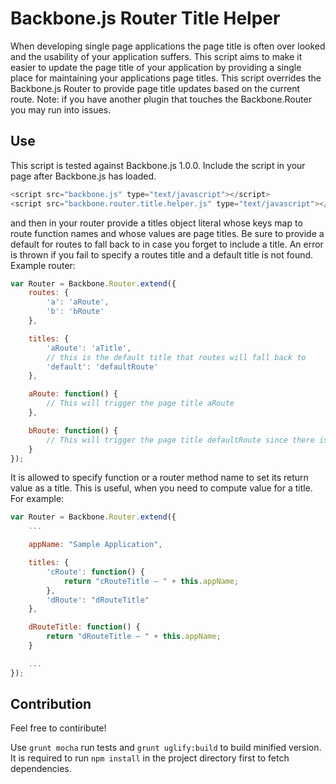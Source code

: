 Backbone.js Router Title Helper
==============================

When developing single page applications the page title is often over looked and the usability of your application suffers. This script aims to make it easier to update the page title of your application by providing a single place for maintaining your applications page titles. This script overrides the Backbone.js Router to provide page title updates based on the current route. Note: if you have another plugin that touches the Backbone.Router you may run into issues.

## Use
This script is tested against Backbone.js 1.0.0. Include the script in your page after Backbone.js has loaded.

```javascript
<script src="backbone.js" type="text/javascript"></script>
<script src="backbone.router.title.helper.js" type="text/javascript"></script>
```
 and then in your router provide a titles object literal whose keys map to route function names and whose values are page titles. Be sure to provide a default for routes to fall back to in case you forget to include a title. An error is thrown if you fail to specify a routes title and a default title is not found. Example router:

```javascript
var Router = Backbone.Router.extend({
    routes: {
        'a': 'aRoute',
        'b': 'bRoute'
    },

    titles: {
        'aRoute': 'aTitle',
        // this is the default title that routes will fall back to
        'default': 'defaultRoute'
    },

    aRoute: function() {
        // This will trigger the page title aRoute
    },

    bRoute: function() {   
        // This will trigger the page title defaultRoute since there is no bRoute specified
    }
});
```

It is allowed to specify function or a router method name to set its return value as a title. This is useful, when you need to compute value for a title. For example:

```javascript
var Router = Backbone.Router.extend({
    ...

    appName: "Sample Application",

    titles: {
        'cRoute': function() {
            return "cRouteTitle — " + this.appName;
        },
        'dRoute': "dRouteTitle"
    },

    dRouteTitle: function() {
        return "dRouteTitle — " + this.appName;
    }

    ...
});
```

## Contribution

Feel free to contiribute!

Use `grunt mocha` run tests and `grunt uglify:build` to build minified version.
It is required to run `npm install` in the project directory first to fetch dependencies.
